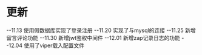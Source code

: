 # 更新

--11.13 使用假数据库实现了登录注册
--11.20 实现了与mysql的连接
--11.25 新增留言评论功能
--11.30 新增jwt鉴权中间件
--12.01 新增zap记录日志的功能
--12.04 使用了viper载入配置文件
